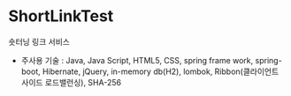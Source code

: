 # ShortLinkTest
숏터닝 링크 서비스

- 주사용 기술 : Java, Java Script, HTML5, CSS, spring frame work, spring-boot, Hibernate, jQuery, in-memory db(H2), 
lombok, Ribbon(클라이언트 사이드 로드밸런싱), SHA-256

